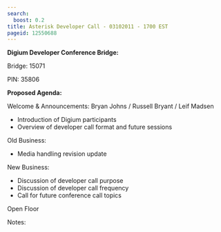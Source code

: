 ```yaml
---
search:
  boost: 0.2
title: Asterisk Developer Call - 03102011 - 1700 EST
pageid: 12550688
---
```


**Digium Developer Conference Bridge:**


Bridge:  15071


PIN:  35806


**Proposed Agenda:**


Welcome & Announcements:  Bryan Johns / Russell Bryant / Leif Madsen


* Introduction of Digium participants
* Overview of developer call format and future sessions


Old Business:


* Media handling revision update


New Business:


* Discussion of developer call purpose
* Discussion of developer call frequency
* Call for future conference call topics


Open Floor


Notes:

